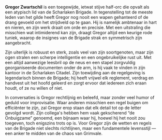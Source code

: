 **Gregor Zwartschil** is een toegewijde, ietwat stijve half-orc die opvalt als een atypisch lid van de Scharlaken Brigade. In tegenstelling tot de meeste leden van het gilde heeft Gregor nog nooit een wapen gehanteerd of de drang gevoeld om het strijdveld op te gaan. Hij is namelijk ambtenaar in hart en nieren, en zijn werk draait om orde en precisie. Met een uitstraling die misschien wat intimiderend kan zijn, draagt Gregor altijd een keurige rode tuniek, waarop de insignes van de Brigade strak en symmetrisch zijn aangebracht.

Zijn uiterlijk is robuust en sterk, zoals veel van zijn soortgenoten, maar zijn ogen stralen een scherpe intelligentie en een ongebruikelijke rust uit. Met een altijd aanwezige leesbril op de neus en een stapel zorgvuldig georganiseerde documenten onder de arm, is hij vaak te vinden in zijn kantoor in de Scharlaken Citadel. Zijn toewijding aan de regelgeving is legendarisch binnen de Brigade; hij heeft vrijwel elk reglement, verdrag en handvest uit het hoofd geleerd en zorgt ervoor dat iedereen zich eraan houdt, of ze nu willen of niet.

In conversaties is Gregor rechtlijnig en beleefd, maar zonder veel humor of geduld voor improvisatie. Waar anderen misschien een regel buigen om efficiënter te zijn, zal Gregor erop staan dat elk detail tot op de letter gevolgd wordt. Zijn collega's hebben hem vaak gekscherend “de Onbuigzame” genoemd, een bijnaam waar hij, hoewel hij het nooit zou toegeven, toch enigszins trots op is. Voor Gregor zijn de wetten en regels van de Brigade niet slechts richtlijnen, maar een fundamentele levensstijl — een anker te midden van de chaos van Grimvale.

